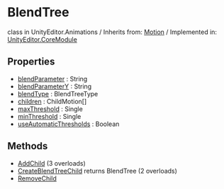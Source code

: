 # BlendTree
class in UnityEditor.Animations
 / Inherits from: <a href="https://docs.unity3d.com/6000.0/Documentation/ScriptReference/Motion.html">Motion</a> / Implemented in: <a href="https://docs.unity3d.com/6000.0/Documentation/ScriptReference/UnityEditor.CoreModule.html">UnityEditor.CoreModule</a>
## Properties
- <a href="https://docs.unity3d.com/6000.0/Documentation/ScriptReference/BlendTree-blendParameter.html">blendParameter</a> : String
- <a href="https://docs.unity3d.com/6000.0/Documentation/ScriptReference/BlendTree-blendParameterY.html">blendParameterY</a> : String
- <a href="https://docs.unity3d.com/6000.0/Documentation/ScriptReference/BlendTree-blendType.html">blendType</a> : BlendTreeType
- <a href="https://docs.unity3d.com/6000.0/Documentation/ScriptReference/BlendTree-children.html">children</a> : ChildMotion[]
- <a href="https://docs.unity3d.com/6000.0/Documentation/ScriptReference/BlendTree-maxThreshold.html">maxThreshold</a> : Single
- <a href="https://docs.unity3d.com/6000.0/Documentation/ScriptReference/BlendTree-minThreshold.html">minThreshold</a> : Single
- <a href="https://docs.unity3d.com/6000.0/Documentation/ScriptReference/BlendTree-useAutomaticThresholds.html">useAutomaticThresholds</a> : Boolean
## Methods
- <a href="https://docs.unity3d.com/6000.0/Documentation/ScriptReference/BlendTree.AddChild.html">AddChild</a> (3 overloads)
- <a href="https://docs.unity3d.com/6000.0/Documentation/ScriptReference/BlendTree.CreateBlendTreeChild.html">CreateBlendTreeChild</a> returns BlendTree (2 overloads)
- <a href="https://docs.unity3d.com/6000.0/Documentation/ScriptReference/BlendTree.RemoveChild.html">RemoveChild</a>
